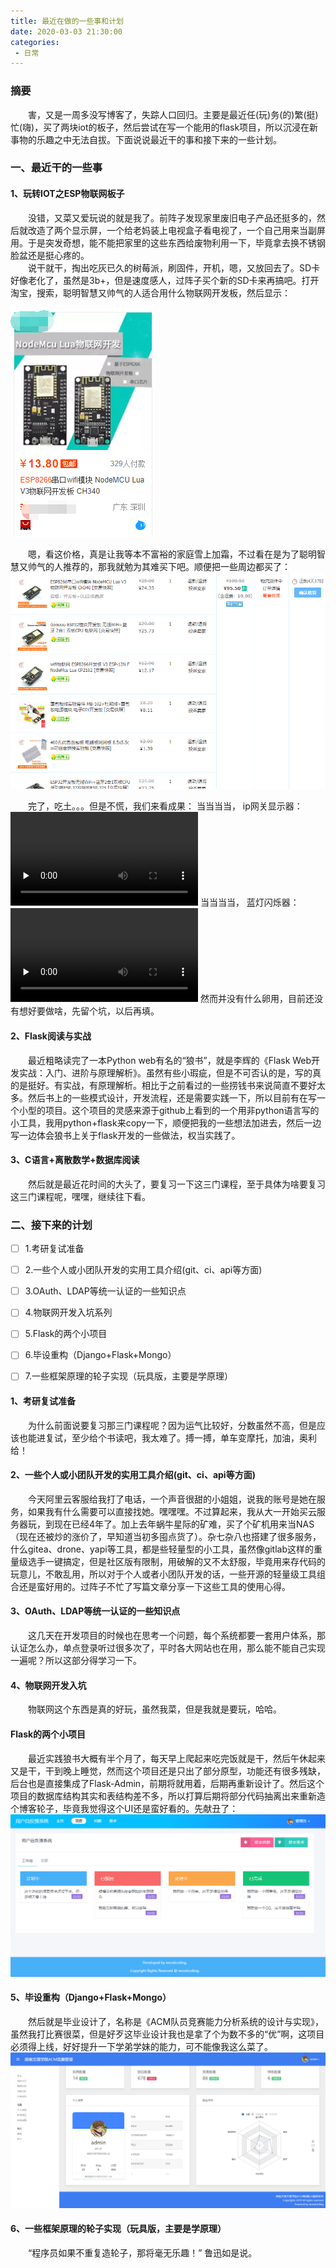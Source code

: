 ```yaml
---
title: 最近在做的一些事和计划
date: 2020-03-03 21:30:00
categories: 
 - 日常
---
```


### 摘要

&ensp;&ensp;&ensp;&ensp;害，又是一周多没写博客了，失踪人口回归。主要是最近任(玩)务(的)繁(挺)忙(嗨)，买了两块iot的板子，然后尝试在写一个能用的flask项目，所以沉浸在新事物的乐趣之中无法自拔。下面说说最近干的事和接下来的一些计划。

<!-- more -->

### 一、最近干的一些事

#### 1、玩转IOT之ESP物联网板子

&ensp;&ensp;&ensp;&ensp;没错，又菜又爱玩说的就是我了。前阵子发现家里废旧电子产品还挺多的，然后就改造了两个显示屏，一个给老妈装上电视盒子看电视了，一个自己用来当副屏用。于是突发奇想，能不能把家里的这些东西给废物利用一下，毕竟拿去换不锈钢脸盆还是挺心疼的。  
&ensp;&ensp;&ensp;&ensp;说干就干，掏出吃灰已久的树莓派，刷固件，开机，嗯，又放回去了。SD卡好像老化了，虽然是3b+，但是速度感人，过阵子买个新的SD卡来再搞吧。打开淘宝，搜索，聪明智慧又帅气的人适合用什么物联网开发板，然后显示：  

![](/resources/images/2020-03-03/20200303202529.png)

&ensp;&ensp;&ensp;&ensp;嗯，看这价格，真是让我等本不富裕的家庭雪上加霜，不过看在是为了聪明智慧又帅气的人推荐的，那我就勉为其难买下吧。顺便把一些周边都买了： 
![](/resources/images/2020-03-03/20200303202957.png)

&ensp;&ensp;&ensp;&ensp;完了，吃土。。。但是不慌，我们来看成果： 
当当当当， ip网关显示器： 
<video id="video" controls="" preload="none">
    <source id="mp4" src="/resources/videos/2020-03-03/iot1.MP4" type="video/mp4">
</video>
当当当当， 蓝灯闪烁器： 
<video id="video" controls="" preload="none">
    <source id="mp4" src="/resources/videos/2020-03-03/iot2.MP4" type="video/mp4">
</video>
然而并没有什么卵用，目前还没有想好要做啥，先留个坑，以后再填。

#### 2、Flask阅读与实战
&ensp;&ensp;&ensp;&ensp;最近粗略读完了一本Python web有名的“狼书”，就是李辉的《Flask Web开发实战：入门、进阶与原理解析》。虽然有些小瑕疵，但是不可否认的是，写的真的是挺好。有实战，有原理解析。相比于之前看过的一些捞钱书来说简直不要好太多。然后书上的一些模式设计，开发流程，还是需要实践一下，所以目前有在写一个小型的项目。这个项目的灵感来源于github上看到的一个用非python语言写的小工具，我用python+flask来copy一下，顺便把我的一些想法加进去，然后一边写一边体会狼书上关于flask开发的一些做法，权当实践了。

#### 3、C语言+离散数学+数据库阅读

&ensp;&ensp;&ensp;&ensp;然后就是最近花时间的大头了，要复习一下这三门课程，至于具体为啥要复习这三门课程呢，嘿嘿，继续往下看。

### 二、接下来的计划

- [ ] 1.考研复试准备
- [ ] 2.一些个人或小团队开发的实用工具介绍(git、ci、api等方面)
- [ ] 3.OAuth、LDAP等统一认证的一些知识点
- [ ] 4.物联网开发入坑系列
- [ ] 5.Flask的两个小项目
- [ ] 6.毕设重构（Django+Flask+Mongo）
- [ ] 7.一些框架原理的轮子实现（玩具版，主要是学原理）



#### 1、考研复试准备

&ensp;&ensp;&ensp;&ensp;为什么前面说要复习那三门课程呢？因为运气比较好，分数虽然不高，但是应该也能进复试，至少给个书读吧，我太难了。搏一搏，单车变摩托，加油，奥利给！

#### 2、一些个人或小团队开发的实用工具介绍(git、ci、api等方面)

&ensp;&ensp;&ensp;&ensp;今天阿里云客服给我打了电话，一个声音很甜的小姐姐，说我的账号是她在服务，如果我有什么需要可以直接找她。嘿嘿嘿。不过算起来，我从大一开始买云服务器玩，到现在已经4年了。加上去年蜗牛星际的矿难，买了个矿机用来当NAS（现在还被炒的涨价了，早知道当初多囤点货了）。杂七杂八也搭建了很多服务，什么gitea、drone、yapi等工具，都是些轻量型的小工具，虽然像gitlab这样的重量级选手一键搞定，但是社区版有限制，用破解的又不太舒服，毕竟用来存代码的玩意儿，不敢乱用，所以对于个人或者小团队开发的话，一些开源的轻量级工具组合还是蛮好用的。过阵子不忙了写篇文章分享一下这些工具的使用心得。

#### 3、OAuth、LDAP等统一认证的一些知识点

&ensp;&ensp;&ensp;&ensp;这几天在开发项目的时候也在思考一个问题，每个系统都要一套用户体系，那认证怎么办，单点登录听过很多次了，平时各大网站也在用，那么能不能自己实现一遍呢？所以这部分得学习一下。

#### 4、物联网开发入坑

&ensp;&ensp;&ensp;&ensp;物联网这个东西是真的好玩，虽然我菜，但是我就是要玩，哈哈。

#### Flask的两个小项目

&ensp;&ensp;&ensp;&ensp;最近实践狼书大概有半个月了，每天早上爬起来吃完饭就是干，然后午休起来又是干，干到晚上睡觉，然而这个项目还是只出了部分原型，功能还有很多残缺，后台也是直接集成了Flask-Admin，前期将就用着，后期再重新设计了。然后这个项目的数据库结构其实和表结构差不多，所以打算后期将部分代码抽离出来重新造个博客轮子，毕竟我觉得这个UI还是蛮好看的。先献丑了：
![](/resources/images/2020-03-03/20200303210908.png)

#### 5、毕设重构（Django+Flask+Mongo）

&ensp;&ensp;&ensp;&ensp;然后就是毕业设计了，名称是《ACM队员竞赛能力分析系统的设计与实现》，虽然我打比赛很菜，但是好歹这毕业设计我也是拿了个为数不多的“优”啊，这项目必须得上线，好好提升一下学弟学妹的能力，可不能像我这么菜了。
![](/resources/images/2020-03-03/20190323233835.png)


#### 6、一些框架原理的轮子实现（玩具版，主要是学原理）

&ensp;&ensp;&ensp;&ensp;“程序员如果不重复造轮子，那将毫无乐趣！” 鲁迅如是说。
